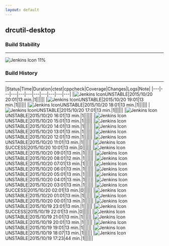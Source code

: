 ```yaml
---
layout: default
---
```

## drcutil-desktop
### Build Stability
___
![Jenkins Icon](http://jenkinshrg.github.io/images/48x48/health-00to19.png)
11%
  
### Build History
___
|Status|Time|Duration|<span class='badge'>ctest</span>|<span class='badge'>cppcheck</span>|Coverage|Changes|Logs|Note|
|---|---|---|---|---|---|---|---|---|---|
|![Jenkins Icon](http://jenkinshrg.github.io/images/24x24/yellow.png)UNSTABLE|2015/10/20 20:01|13 min.|1||||||
|![Jenkins Icon](http://jenkinshrg.github.io/images/24x24/yellow.png)UNSTABLE|2015/10/20 19:01|13 min.|1||||||
|![Jenkins Icon](http://jenkinshrg.github.io/images/24x24/yellow.png)UNSTABLE|2015/10/20 18:01|13 min.|1||||||
|![Jenkins Icon](http://jenkinshrg.github.io/images/24x24/yellow.png)UNSTABLE|2015/10/20 17:01|13 min.|1||||||
|![Jenkins Icon](http://jenkinshrg.github.io/images/24x24/yellow.png)UNSTABLE|2015/10/20 16:01|13 min.|1||||||
|![Jenkins Icon](http://jenkinshrg.github.io/images/24x24/yellow.png)UNSTABLE|2015/10/20 15:01|13 min.|1||||||
|![Jenkins Icon](http://jenkinshrg.github.io/images/24x24/yellow.png)UNSTABLE|2015/10/20 14:01|13 min.|1||||||
|![Jenkins Icon](http://jenkinshrg.github.io/images/24x24/yellow.png)UNSTABLE|2015/10/20 13:01|13 min.|1||||||
|![Jenkins Icon](http://jenkinshrg.github.io/images/24x24/yellow.png)UNSTABLE|2015/10/20 12:01|13 min.|1||||||
|![Jenkins Icon](http://jenkinshrg.github.io/images/24x24/yellow.png)UNSTABLE|2015/10/20 11:01|13 min.|1||||||
|![Jenkins Icon](http://jenkinshrg.github.io/images/24x24/blue.png)SUCCESS|2015/10/20 10:01|13 min.|0||||||
|![Jenkins Icon](http://jenkinshrg.github.io/images/24x24/yellow.png)UNSTABLE|2015/10/20 09:01|13 min.|1||||||
|![Jenkins Icon](http://jenkinshrg.github.io/images/24x24/yellow.png)UNSTABLE|2015/10/20 08:01|12 min.|1||||||
|![Jenkins Icon](http://jenkinshrg.github.io/images/24x24/yellow.png)UNSTABLE|2015/10/20 07:01|13 min.|1||||||
|![Jenkins Icon](http://jenkinshrg.github.io/images/24x24/yellow.png)UNSTABLE|2015/10/20 06:01|13 min.|1||||||
|![Jenkins Icon](http://jenkinshrg.github.io/images/24x24/yellow.png)UNSTABLE|2015/10/20 05:01|13 min.|1||||||
|![Jenkins Icon](http://jenkinshrg.github.io/images/24x24/yellow.png)UNSTABLE|2015/10/20 04:01|13 min.|1||||||
|![Jenkins Icon](http://jenkinshrg.github.io/images/24x24/yellow.png)UNSTABLE|2015/10/20 03:01|13 min.|1||||||
|![Jenkins Icon](http://jenkinshrg.github.io/images/24x24/blue.png)SUCCESS|2015/10/20 02:01|13 min.|0||||||
|![Jenkins Icon](http://jenkinshrg.github.io/images/24x24/yellow.png)UNSTABLE|2015/10/20 01:01|13 min.|1||||||
|![Jenkins Icon](http://jenkinshrg.github.io/images/24x24/yellow.png)UNSTABLE|2015/10/20 00:01|13 min.|1||||||
|![Jenkins Icon](http://jenkinshrg.github.io/images/24x24/yellow.png)UNSTABLE|2015/10/19 23:01|13 min.|1||||||
|![Jenkins Icon](http://jenkinshrg.github.io/images/24x24/blue.png)SUCCESS|2015/10/19 22:01|13 min.|0||||||
|![Jenkins Icon](http://jenkinshrg.github.io/images/24x24/yellow.png)UNSTABLE|2015/10/19 21:01|13 min.|1||||||
|![Jenkins Icon](http://jenkinshrg.github.io/images/24x24/yellow.png)UNSTABLE|2015/10/19 20:01|13 min.|1||||||
|![Jenkins Icon](http://jenkinshrg.github.io/images/24x24/yellow.png)UNSTABLE|2015/10/19 19:01|13 min.|1||||||
|![Jenkins Icon](http://jenkinshrg.github.io/images/24x24/yellow.png)UNSTABLE|2015/10/19 18:07|13 min.|1||||||
|![Jenkins Icon](http://jenkinshrg.github.io/images/24x24/yellow.png)UNSTABLE|2015/10/19 17:23|44 min.|1||||||
